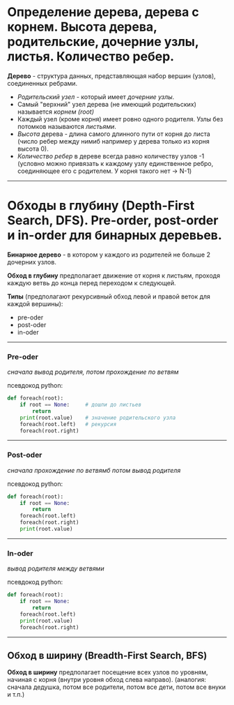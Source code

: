 # **Определение дерева, дерева с корнем. Высота дерева, родительские, дочерние узлы, листья. Количество ребер.**

**Дерево** - структура данных, представляющая набор вершин (узлов), соединенных ребрами.

- *Родительский узел* - который имеет *дочерние узлы*.
- Самый "верхний" узел дерева (не имеющий родительских) называется *корнем (root)*
- Каждый узел (кроме корня) имеет ровно одного родителя. Узлы без потомков называются *листьями*. 
- *Высота* дерева - длина самого длинного пути от корня до листа (число ребер между нимиб например у дерева только из корня высота 0).
- *Количество ребер* в дереве всегда равно количеству узлов -1 (условно можно привязать к каждому узлу единственное ребро, соединяющее его с родителем. У корня такого нет -> N-1)

---

# **Обходы в глубину (Depth-First Search, DFS). Pre-order, post-order и in-order для бинарных деревьев.**

**Бинарное дерево** - в котором у каждого из родителей не больше 2 дочерних узлов.

**Обход в глубину** предполагает движение от корня к листьям, проходя каждую ветвь до конца перед переходом к следующей.

**Типы** (предполагают рекурсивный обход левой и правой веток для каждой вершины):

- pre-oder
- post-oder
- in-oder

---
### **Pre-oder**

*сначала вывод родителя, потом прохождение по ветвям*

псевдокод python:
```python
def foreach(root):
    if root == None:     # дошли до листьев
        return
    print(root.value)    # значение родительского узла
    foreach(root.left)   # рекурсия
    foreach(root.right)
```

---
### **Post-oder**

*сначала прохождение по ветвямб потом вывод родителя*

псевдокод python:
```python
def foreach(root):
    if root == None:
        return
    foreach(root.left)
    foreach(root.right)
    print(root.value)
```

---
### **In-oder**

*вывод родителя между ветвями*

псевдокод python:
```python
def foreach(root):
    if root == None:
        return
    foreach(root.left)
    print(root.value)
    foreach(root.right)
```
<!-- Это самый приятный вариант для дерева поиска, т.к. выводит значения вершин по порядку -->

---
## **Обход в ширину (Breadth-First Search, BFS)**

**Обход в ширину** предполагает посещение всех узлов по уровням, начиная с корня (внутри уровня обход слева направо).
(аналогия: сначала дедушка, потом все родители, потом все дети, потом все внуки и т.п.)